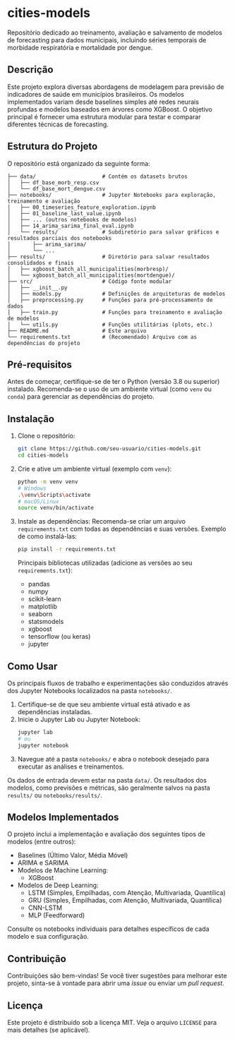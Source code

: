 # cities-models

Repositório dedicado ao treinamento, avaliação e salvamento de modelos de forecasting para dados municipais, incluindo séries temporais de morbidade respiratória e mortalidade por dengue.

## Descrição

Este projeto explora diversas abordagens de modelagem para previsão de indicadores de saúde em municípios brasileiros. Os modelos implementados variam desde baselines simples até redes neurais profundas e modelos baseados em árvores como XGBoost. O objetivo principal é fornecer uma estrutura modular para testar e comparar diferentes técnicas de forecasting.

## Estrutura do Projeto

O repositório está organizado da seguinte forma:

```
├── data/                     # Contém os datasets brutos
│   ├── df_base_morb_resp.csv
│   └── df_base_mort_dengue.csv
├── notebooks/                # Jupyter Notebooks para exploração, treinamento e avaliação
│   ├── 00_timeseries_feature_exploration.ipynb
│   ├── 01_baseline_last_value.ipynb
│   ├── ... (outros notebooks de modelos)
│   ├── 14_arima_sarima_final_eval.ipynb
│   └── results/              # Subdiretório para salvar gráficos e resultados parciais dos notebooks
│       ├── arima_sarima/
│       └── ...
├── results/                  # Diretório para salvar resultados consolidados e finais
│   ├── xgboost_batch_all_municipalities(morbresp)/
│   └── xgboost_batch_all_municipalities(mortdengue)/
├── src/                      # Código fonte modular
│   ├── __init__.py
│   ├── models.py             # Definições de arquiteturas de modelos
│   ├── preprocessing.py      # Funções para pré-processamento de dados
│   ├── train.py              # Funções para treinamento e avaliação de modelos
│   └── utils.py              # Funções utilitárias (plots, etc.)
├── README.md                 # Este arquivo
└── requirements.txt          # (Recomendado) Arquivo com as dependências do projeto
```

## Pré-requisitos

Antes de começar, certifique-se de ter o Python (versão 3.8 ou superior) instalado. Recomenda-se o uso de um ambiente virtual (como `venv` ou `conda`) para gerenciar as dependências do projeto.

## Instalação

1.  Clone o repositório:
    ```bash
    git clone https://github.com/seu-usuario/cities-models.git
    cd cities-models
    ```

2.  Crie e ative um ambiente virtual (exemplo com `venv`):
    ```bash
    python -m venv venv
    # Windows
    .\venv\Scripts\activate
    # macOS/Linux
    source venv/bin/activate
    ```

3.  Instale as dependências:
    Recomenda-se criar um arquivo `requirements.txt` com todas as dependências e suas versões. Exemplo de como instalá-las:
    ```bash
    pip install -r requirements.txt
    ```
    Principais bibliotecas utilizadas (adicione as versões ao seu `requirements.txt`):
    *   pandas
    *   numpy
    *   scikit-learn
    *   matplotlib
    *   seaborn
    *   statsmodels
    *   xgboost
    *   tensorflow (ou keras)
    *   jupyter

## Como Usar

Os principais fluxos de trabalho e experimentações são conduzidos através dos Jupyter Notebooks localizados na pasta `notebooks/`.

1.  Certifique-se de que seu ambiente virtual está ativado e as dependências instaladas.
2.  Inicie o Jupyter Lab ou Jupyter Notebook:
    ```bash
    jupyter lab
    # ou
    jupyter notebook
    ```
3.  Navegue até a pasta `notebooks/` e abra o notebook desejado para executar as análises e treinamentos.

Os dados de entrada devem estar na pasta `data/`. Os resultados dos modelos, como previsões e métricas, são geralmente salvos na pasta `results/` ou `notebooks/results/`.

## Modelos Implementados

O projeto inclui a implementação e avaliação dos seguintes tipos de modelos (entre outros):

*   Baselines (Último Valor, Média Móvel)
*   ARIMA e SARIMA
*   Modelos de Machine Learning:
    *   XGBoost
*   Modelos de Deep Learning:
    *   LSTM (Simples, Empilhadas, com Atenção, Multivariada, Quantílica)
    *   GRU (Simples, Empilhadas, com Atenção, Multivariada, Quantílica)
    *   CNN-LSTM
    *   MLP (Feedforward)

Consulte os notebooks individuais para detalhes específicos de cada modelo e sua configuração.

## Contribuição

Contribuições são bem-vindas! Se você tiver sugestões para melhorar este projeto, sinta-se à vontade para abrir uma *issue* ou enviar um *pull request*.

## Licença

Este projeto é distribuído sob a licença MIT. Veja o arquivo `LICENSE` para mais detalhes (se aplicável).
